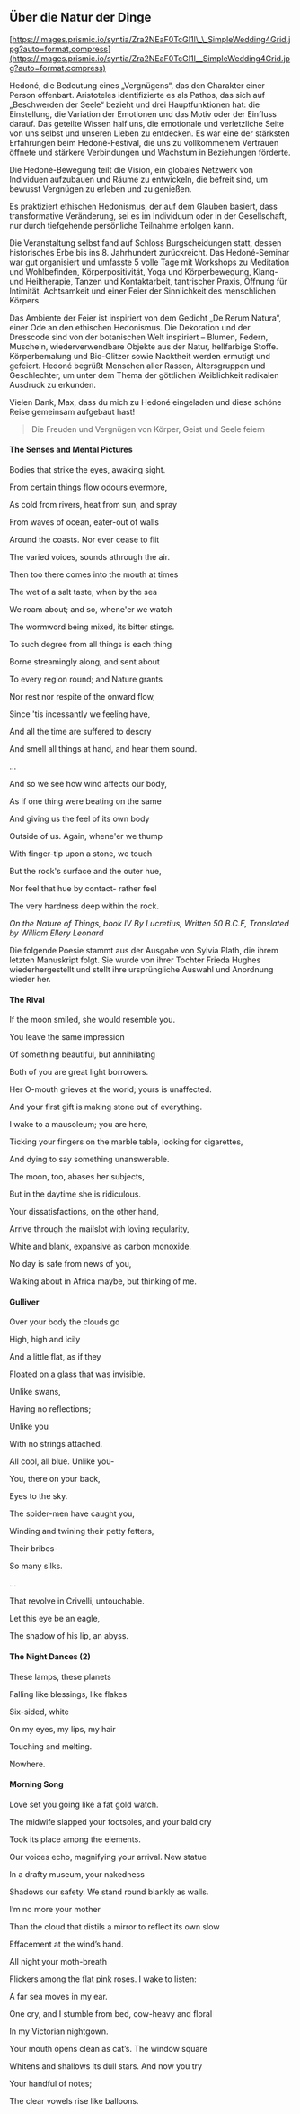 ## Über die Natur der Dinge

[https://images.prismic.io/syntia/Zra2NEaF0TcGI1l\_\_SimpleWedding4Grid.jpg?auto=format,compress](https://images.prismic.io/syntia/Zra2NEaF0TcGI1l__SimpleWedding4Grid.jpg?auto=format,compress)

Hedoné, die Bedeutung eines „Vergnügens“, das den Charakter einer Person
offenbart. Aristoteles identifizierte es als Pathos, das sich auf „Beschwerden
der Seele“ bezieht und drei Hauptfunktionen hat: die Einstellung, die Variation
der Emotionen und das Motiv oder der Einfluss darauf. Das geteilte Wissen half
uns, die emotionale und verletzliche Seite von uns selbst und unseren Lieben zu
entdecken. Es war eine der stärksten Erfahrungen beim Hedoné-Festival, die uns
zu vollkommenem Vertrauen öffnete und stärkere Verbindungen und Wachstum in
Beziehungen förderte.

Die Hedoné-Bewegung teilt die Vision, ein globales Netzwerk von Individuen
aufzubauen und Räume zu entwickeln, die befreit sind, um bewusst Vergnügen zu
erleben und zu genießen.

Es praktiziert ethischen Hedonismus, der auf dem Glauben basiert, dass
transformative Veränderung, sei es im Individuum oder in der Gesellschaft, nur
durch tiefgehende persönliche Teilnahme erfolgen kann.

Die Veranstaltung selbst fand auf Schloss Burgscheidungen statt, dessen
historisches Erbe bis ins 8. Jahrhundert zurückreicht. Das Hedoné-Seminar war
gut organisiert und umfasste 5 volle Tage mit Workshops zu Meditation und
Wohlbefinden, Körperpositivität, Yoga und Körperbewegung, Klang- und
Heiltherapie, Tanzen und Kontaktarbeit, tantrischer Praxis, Öffnung für
Intimität, Achtsamkeit und einer Feier der Sinnlichkeit des menschlichen
Körpers.

Das Ambiente der Feier ist inspiriert von dem Gedicht „De Rerum Natura“, einer
Ode an den ethischen Hedonismus. Die Dekoration und der Dresscode sind von der
botanischen Welt inspiriert – Blumen, Federn, Muscheln, wiederverwendbare
Objekte aus der Natur, hellfarbige Stoffe. Körperbemalung und Bio-Glitzer sowie
Nacktheit werden ermutigt und gefeiert. Hedoné begrüßt Menschen aller Rassen,
Altersgruppen und Geschlechter, um unter dem Thema der göttlichen Weiblichkeit
radikalen Ausdruck zu erkunden.

Vielen Dank, Max, dass du mich zu Hedoné eingeladen und diese schöne Reise
gemeinsam aufgebaut hast!

> Die Freuden und Vergnügen von Körper, Geist und Seele feiern

#### The Senses and Mental Pictures

Bodies that strike the eyes, awaking sight.

From certain things flow odours evermore,

As cold from rivers, heat from sun, and spray

From waves of ocean, eater-out of walls

Around the coasts. Nor ever cease to flit

The varied voices, sounds athrough the air.

Then too there comes into the mouth at times

The wet of a salt taste, when by the sea

We roam about; and so, whene'er we watch

The wormword being mixed, its bitter stings.

To such degree from all things is each thing

Borne streamingly along, and sent about

To every region round; and Nature grants

Nor rest nor respite of the onward flow,

Since 'tis incessantly we feeling have,

And all the time are suffered to descry

And smell all things at hand, and hear them sound.

…

And so we see how wind affects our body,

As if one thing were beating on the same

And giving us the feel of its own body

Outside of us. Again, whene'er we thump

With finger-tip upon a stone, we touch

But the rock's surface and the outer hue,

Nor feel that hue by contact- rather feel

The very hardness deep within the rock.

_On the Nature of Things, book IV By Lucretius, Written 50 B.C.E, Translated by
William Ellery Leonard_

Die folgende Poesie stammt aus der Ausgabe von Sylvia Plath, die ihrem letzten
Manuskript folgt. Sie wurde von ihrer Tochter Frieda Hughes wiederhergestellt
und stellt ihre ursprüngliche Auswahl und Anordnung wieder her.

#### The Rival

If the moon smiled, she would resemble you.

You leave the same impression

Of something beautiful, but annihilating

Both of you are great light borrowers.

Her O-mouth grieves at the world; yours is unaffected.

And your first gift is making stone out of everything.

I wake to a mausoleum; you are here,

Ticking your fingers on the marble table, looking for cigarettes,

And dying to say something unanswerable.

The moon, too, abases her subjects,

But in the daytime she is ridiculous.

Your dissatisfactions, on the other hand,

Arrive through the mailslot with loving regularity,

White and blank, expansive as carbon monoxide.

No day is safe from news of you,

Walking about in Africa maybe, but thinking of me.

#### Gulliver

Over your body the clouds go

High, high and icily

And a little flat, as if they

Floated on a glass that was invisible.

Unlike swans,

Having no reflections;

Unlike you

With no strings attached.

All cool, all blue. Unlike you-

You, there on your back,

Eyes to the sky.

The spider-men have caught you,

Winding and twining their petty fetters,

Their bribes-

So many silks.

…

That revolve in Crivelli, untouchable.

Let this eye be an eagle,

The shadow of his lip, an abyss.

#### The Night Dances (2)

These lamps, these planets

Falling like blessings, like flakes

Six-sided, white

On my eyes, my lips, my hair

Touching and melting.

Nowhere.

#### Morning Song

Love set you going like a fat gold watch.

The midwife slapped your footsoles, and your bald cry

Took its place among the elements.

Our voices echo, magnifying your arrival. New statue

In a drafty museum, your nakedness

Shadows our safety. We stand round blankly as walls.

I’m no more your mother

Than the cloud that distils a mirror to reflect its own slow

Effacement at the wind’s hand.

All night your moth-breath

Flickers among the flat pink roses. I wake to listen:

A far sea moves in my ear.

One cry, and I stumble from bed, cow-heavy and floral

In my Victorian nightgown.

Your mouth opens clean as cat’s. The window square

Whitens and shallows its dull stars. And now you try

Your handful of notes;

The clear vowels rise like balloons.
